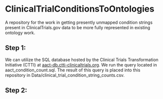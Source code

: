 # ClinicalTrialConditionsToOntologies
A repository for the work in getting presently unmapped condition strings present in ClinicalTrials.gov data to be more fully represented in existing ontology work.

## Step 1:

We can utilize the SQL database hosted by the Clinical Trials Transformation Initiative (CTTI) at [aact-db.ctti-clinicaltrials.org](aact-db.ctti-clinicaltrials.org). We run the query located in aact_condition_count.sql. The result of this query is placed into this repository in Data/clinical_trial_condition_string_counts.csv.

## Step 2:
